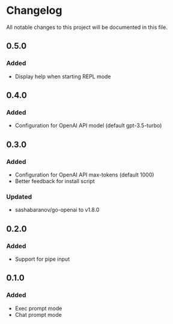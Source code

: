 # Changelog

All notable changes to this project will be documented in this file.

## 0.5.0

### Added

- Display help when starting REPL mode

## 0.4.0

### Added

- Configuration for OpenAI API model (default gpt-3.5-turbo) 

## 0.3.0

### Added

- Configuration for OpenAI API max-tokens (default 1000)
- Better feedback for install script

### Updated

- sashabaranov/go-openai to v1.8.0

## 0.2.0

### Added

- Support for pipe input

## 0.1.0

### Added

- Exec prompt mode
- Chat prompt mode
